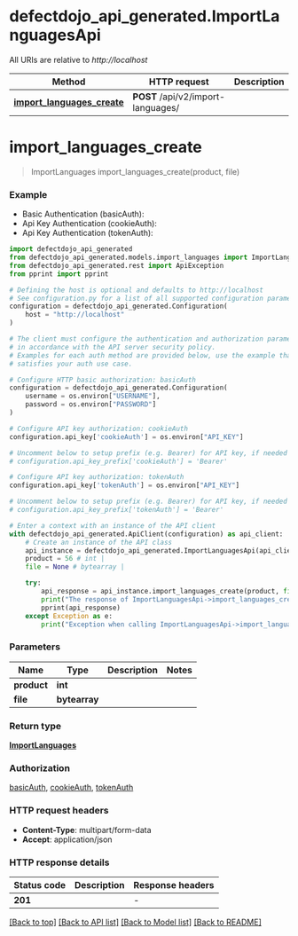 # defectdojo_api_generated.ImportLanguagesApi

All URIs are relative to *http://localhost*

Method | HTTP request | Description
------------- | ------------- | -------------
[**import_languages_create**](ImportLanguagesApi.md#import_languages_create) | **POST** /api/v2/import-languages/ | 


# **import_languages_create**
> ImportLanguages import_languages_create(product, file)

### Example

* Basic Authentication (basicAuth):
* Api Key Authentication (cookieAuth):
* Api Key Authentication (tokenAuth):

```python
import defectdojo_api_generated
from defectdojo_api_generated.models.import_languages import ImportLanguages
from defectdojo_api_generated.rest import ApiException
from pprint import pprint

# Defining the host is optional and defaults to http://localhost
# See configuration.py for a list of all supported configuration parameters.
configuration = defectdojo_api_generated.Configuration(
    host = "http://localhost"
)

# The client must configure the authentication and authorization parameters
# in accordance with the API server security policy.
# Examples for each auth method are provided below, use the example that
# satisfies your auth use case.

# Configure HTTP basic authorization: basicAuth
configuration = defectdojo_api_generated.Configuration(
    username = os.environ["USERNAME"],
    password = os.environ["PASSWORD"]
)

# Configure API key authorization: cookieAuth
configuration.api_key['cookieAuth'] = os.environ["API_KEY"]

# Uncomment below to setup prefix (e.g. Bearer) for API key, if needed
# configuration.api_key_prefix['cookieAuth'] = 'Bearer'

# Configure API key authorization: tokenAuth
configuration.api_key['tokenAuth'] = os.environ["API_KEY"]

# Uncomment below to setup prefix (e.g. Bearer) for API key, if needed
# configuration.api_key_prefix['tokenAuth'] = 'Bearer'

# Enter a context with an instance of the API client
with defectdojo_api_generated.ApiClient(configuration) as api_client:
    # Create an instance of the API class
    api_instance = defectdojo_api_generated.ImportLanguagesApi(api_client)
    product = 56 # int | 
    file = None # bytearray | 

    try:
        api_response = api_instance.import_languages_create(product, file)
        print("The response of ImportLanguagesApi->import_languages_create:\n")
        pprint(api_response)
    except Exception as e:
        print("Exception when calling ImportLanguagesApi->import_languages_create: %s\n" % e)
```



### Parameters


Name | Type | Description  | Notes
------------- | ------------- | ------------- | -------------
 **product** | **int**|  | 
 **file** | **bytearray**|  | 

### Return type

[**ImportLanguages**](ImportLanguages.md)

### Authorization

[basicAuth](../README.md#basicAuth), [cookieAuth](../README.md#cookieAuth), [tokenAuth](../README.md#tokenAuth)

### HTTP request headers

 - **Content-Type**: multipart/form-data
 - **Accept**: application/json

### HTTP response details

| Status code | Description | Response headers |
|-------------|-------------|------------------|
**201** |  |  -  |

[[Back to top]](#) [[Back to API list]](../README.md#documentation-for-api-endpoints) [[Back to Model list]](../README.md#documentation-for-models) [[Back to README]](../README.md)

